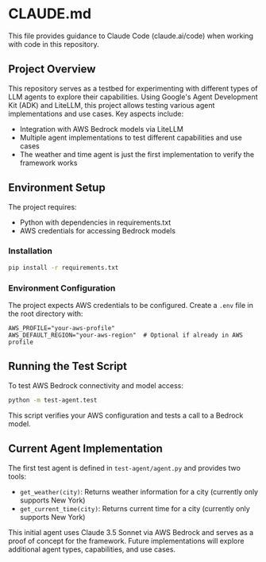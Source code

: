 # CLAUDE.md

This file provides guidance to Claude Code (claude.ai/code) when working with code in this repository.

## Project Overview

This repository serves as a testbed for experimenting with different types of LLM agents to explore their capabilities. Using Google's Agent Development Kit (ADK) and LiteLLM, this project allows testing various agent implementations and use cases. Key aspects include:
- Integration with AWS Bedrock models via LiteLLM
- Multiple agent implementations to test different capabilities and use cases
- The weather and time agent is just the first implementation to verify the framework works

## Environment Setup

The project requires:
- Python with dependencies in requirements.txt
- AWS credentials for accessing Bedrock models

### Installation

```bash
pip install -r requirements.txt
```

### Environment Configuration

The project expects AWS credentials to be configured. Create a `.env` file in the root directory with:

```
AWS_PROFILE="your-aws-profile"
AWS_DEFAULT_REGION="your-aws-region"  # Optional if already in AWS profile
```

## Running the Test Script

To test AWS Bedrock connectivity and model access:

```bash
python -m test-agent.test
```

This script verifies your AWS configuration and tests a call to a Bedrock model.

## Current Agent Implementation

The first test agent is defined in `test-agent/agent.py` and provides two tools:
- `get_weather(city)`: Returns weather information for a city (currently only supports New York)
- `get_current_time(city)`: Returns current time for a city (currently only supports New York)

This initial agent uses Claude 3.5 Sonnet via AWS Bedrock and serves as a proof of concept for the framework. Future implementations will explore additional agent types, capabilities, and use cases.